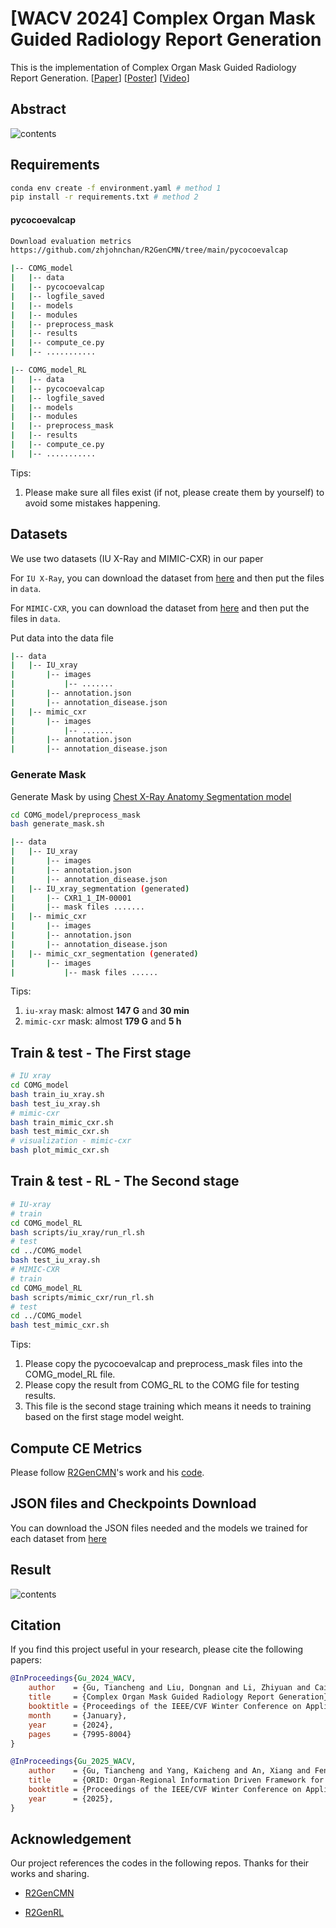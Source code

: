 # [WACV 2024] Complex Organ Mask Guided Radiology Report Generation
This is the implementation of Complex Organ Mask Guided Radiology Report Generation. [[Paper](https://openaccess.thecvf.com/content/WACV2024/html/Gu_Complex_Organ_Mask_Guided_Radiology_Report_Generation_WACV_2024_paper.html)] [[Poster](https://ieeecs-media.computer.org/media/conferences/wacv/wacv24-posters/Complex%20Organ%20Mask%20Guided%20Radiology%20Report%20Generation.pdf)] [[Video](https://video.computer.org/Wacv-Posters24/3U4WG6Jzko77rZKnRAmCVx-wacv24-2526.mp4)]

## Abstract
![contents](./imgs/structure.jpg)

## Requirements

```bash
conda env create -f environment.yaml # method 1
pip install -r requirements.txt # method 2
```

#### pycocoevalcap
```bash
Download evaluation metrics
https://github.com/zhjohnchan/R2GenCMN/tree/main/pycocoevalcap
```
``` bash
|-- COMG_model
|   |-- data
|   |-- pycocoevalcap
|   |-- logfile_saved
|   |-- models
|   |-- modules
|   |-- preprocess_mask
|   |-- results
|   |-- compute_ce.py
|   |-- ...........

|-- COMG_model_RL
|   |-- data
|   |-- pycocoevalcap
|   |-- logfile_saved
|   |-- models
|   |-- modules
|   |-- preprocess_mask
|   |-- results
|   |-- compute_ce.py
|   |-- ...........
```
Tips:
1.  Please make sure all files exist (if not, please create them by yourself) to avoid some mistakes happening.
## Datasets

We use two datasets (IU X-Ray and MIMIC-CXR) in our paper

For `IU X-Ray`, you can download the dataset from [here](https://openi.nlm.nih.gov/faq) and then put the files in `data`.

For `MIMIC-CXR`, you can download the dataset from [here](https://physionet.org/content/mimic-cxr/2.0.0/) and then put the files in `data`.

Put data into the data file
```bash
|-- data
|   |-- IU_xray
|       |-- images
|           |-- .......
|       |-- annotation.json
|       |-- annotation_disease.json
|   |-- mimic_cxr
|       |-- images
|           |-- .......
|       |-- annotation.json
|       |-- annotation_disease.json
```
### Generate Mask

Generate Mask by using [Chest X-Ray Anatomy Segmentation model](https://github.com/ConstantinSeibold/ChestXRayAnatomySegmentation/)

```bash
cd COMG_model/preprocess_mask
bash generate_mask.sh
```

```bash
|-- data
|   |-- IU_xray
|       |-- images
|       |-- annotation.json
|       |-- annotation_disease.json
|   |-- IU_xray_segmentation (generated)
|       |-- CXR1_1_IM-00001
|       |-- mask files .......
|   |-- mimic_cxr
|       |-- images
|       |-- annotation.json
|       |-- annotation_disease.json
|   |-- mimic_cxr_segmentation (generated)
|       |-- images
|           |-- mask files ......
```
Tips:
1. `iu-xray` mask: almost **147 G** and **30 min**
2. `mimic-cxr` mask: almost **179 G** and **5 h**

## Train & test - The First stage

```bash
# IU xray
cd COMG_model
bash train_iu_xray.sh
bash test_iu_xray.sh
# mimic-cxr
bash train_mimic_cxr.sh
bash test_mimic_cxr.sh
# visualization - mimic-cxr
bash plot_mimic_cxr.sh
```

## Train & test - RL - The Second stage
```bash
# IU-xray
# train
cd COMG_model_RL 
bash scripts/iu_xray/run_rl.sh
# test
cd ../COMG_model
bash test_iu_xray.sh
# MIMIC-CXR
# train
cd COMG_model_RL 
bash scripts/mimic_cxr/run_rl.sh
# test
cd ../COMG_model
bash test_mimic_cxr.sh
```
Tips: 
1. Please copy the pycocoevalcap and preprocess_mask files into the COMG_model_RL file.
2. Please copy the result from COMG_RL to the COMG file for testing results.
3. This file is the second stage training which means it needs to training based on the first stage model weight.

## Compute CE Metrics 
Please follow [R2GenCMN](https://github.com/zhjohnchan/R2GenCMN/tree/main)'s work and his [code](https://github.com/zhjohnchan/R2GenCMN/blob/main/compute_ce.py).

## JSON files and Checkpoints Download
You can download the JSON files needed and the models we trained for each dataset from [here](https://unisydneyedu-my.sharepoint.com/:f:/g/personal/tigu8498_uni_sydney_edu_au/El3yDm4XPdhDkRlmm8g9rCQBlgbRl3Z-HQ5HJzLnHINWvw?e=PCYOfU)

## Result
![contents](./imgs/COMG_result.jpg)


## Citation
If you find this project useful in your research, please cite the following papers:
```bibtex
@InProceedings{Gu_2024_WACV,
    author    = {Gu, Tiancheng and Liu, Dongnan and Li, Zhiyuan and Cai, Weidong},
    title     = {Complex Organ Mask Guided Radiology Report Generation},
    booktitle = {Proceedings of the IEEE/CVF Winter Conference on Applications of Computer Vision (WACV)},
    month     = {January},
    year      = {2024},
    pages     = {7995-8004}
}
```
```bibtex
@InProceedings{Gu_2025_WACV,
    author    = {Gu, Tiancheng and Yang, Kaicheng and An, Xiang and Feng, Ziyong and Liu, Dongnan and Cai, Weidong},
    title     = {ORID: Organ-Regional Information Driven Framework for Radiology Report Generation},
    booktitle = {Proceedings of the IEEE/CVF Winter Conference on Applications of Computer Vision (WACV)},
    year      = {2025},
}
```

## Acknowledgement

Our project references the codes in the following repos. Thanks for their works and sharing.

* [R2GenCMN](https://github.com/zhjohnchan/R2GenCMN)

* [R2GenRL](https://github.com/synlp/R2GenRL)
